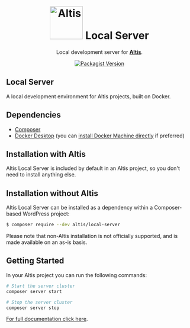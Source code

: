<h1 align="center"><img src="https://make.hmn.md/altis/Altis-logo.svg" width="89" alt="Altis" /> Local Server</h1>

<p align="center">Local development server for <strong><a href="https://altis-dxp.com/">Altis</a></strong>.</p>

<p align="center"><a href="https://packagist.org/packages/altis/local-server"><img alt="Packagist Version" src="https://img.shields.io/packagist/v/altis/local-server.svg"></a></p>

## Local Server

A local development environment for Altis projects, built on Docker.

## Dependencies

* [Composer](https://getcomposer.org/download/)
* [Docker Desktop](https://www.docker.com/get-started) (you can [install Docker Machine directly](https://docs.docker.com/machine/install-machine/) if preferred)

## Installation with Altis

Altis Local Server is included by default in an Altis project, so you don't need to install anything else.

## Installation without Altis

Altis Local Server can be installed as a dependency within a Composer-based WordPress project:

```sh
$ composer require --dev altis/local-server
```

Please note that non-Altis installation is not officially supported, and is made available on an as-is basis.

## Getting Started

In your Altis project you can run the following commands:

```sh
# Start the server cluster
composer server start

# Stop the server cluster
composer server stop
```

[For full documentation click here](./docs).
